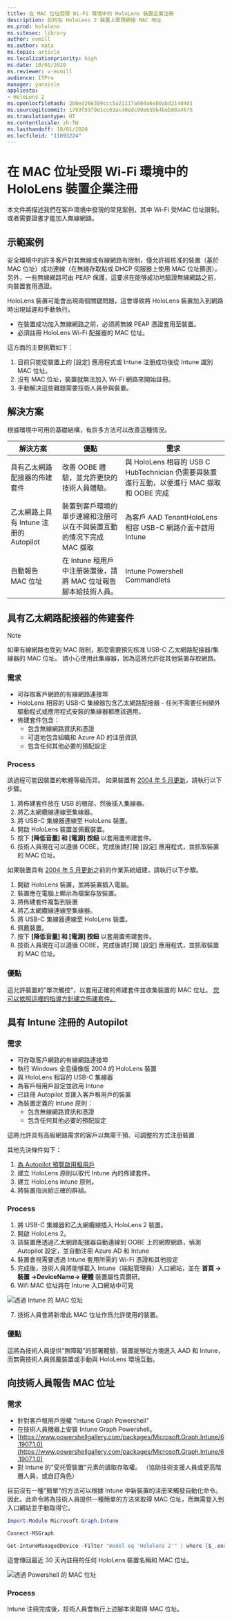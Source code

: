 ```yaml
---
title: 在 MAC 位址受限 Wi-Fi 環境中的 HoloLens 裝置企業注冊
description: 如何在 HoloLens 2 裝置上實現網絡 MAC 地址
ms.prod: hololens
ms.sitesec: library
author: evmill
ms.author: mata
ms.topic: article
ms.localizationpriority: high
ms.date: 10/01/2020
ms.reviewer: v-evmill
audience: ITPro
manager: yannisle
appliesto:
- HoloLens 2
ms.openlocfilehash: 2b0ed266389ccc5a21117a604a6eb0abd214d4d1
ms.sourcegitcommit: 1793f53f9e1cc63ac40edc09e65bb4beb80a4575
ms.translationtype: HT
ms.contentlocale: zh-TW
ms.lasthandoff: 10/01/2020
ms.locfileid: "11093224"
---
```

# 在 MAC 位址受限 Wi-Fi 環境中的 HoloLens 裝置企業注冊

本文件將描述我們在客戶環境中發現的常見案例，其中 Wi-Fi 受MAC 位址限制，或者需要證書才能加入無線網路。

## 示範案例

安全環境中的許多客戶對其無線或有線網路有限制，僅允許經核准的裝置（基於 MAC 位址）成功連線（在無綫存取點或 DHCP 伺服器上使用 MAC 位址篩選）。 另外，一些無線網路可由 PEAP 保護，這要求在能够成功地驗證無線網路之前，向裝置套用憑證。

HoloLens 裝置可能會出現兩個關鍵問題，這會導致將 HoloLens 裝置加入到網路時出現延遲和手動執行。

- 在裝置成功加入無線網路之前，必須將無線 PEAP 憑證套用至裝置。
- 必須註冊 HoloLens Wi-Fi 配接器的 MAC 位址。

這方面的主要挑戰如下：

1. 目前只能從裝置上的 [設定] 應用程式或 Intune 注册成功後從 Intune 識別 MAC 位址。
2. 沒有 MAC 位址，裝置就無法加入 Wi-Fi 網路來開始註冊。
3. 手動解决這些難題需要技術人員參與裝置。

## 解決方案

根據環境中可用的基礎結構，有許多方法可以改善這種情況。

| 解決方案 | 優點 | 需求 |
| --- | --- | --- |
| 具有乙太網路配接器的佈建套件 | 改善 OOBE 體驗，並允許更快的技術人員體驗。 | 與 HoloLens 相容的 USB C HubTechnician 仍需要與裝置進行互動，以便進行 MAC 擷取和 OOBE 完成 |
| 乙太網路上具有 Intune 注册的 Autopilot  | 裝置到客戶環境的單步連線和注册可以在不與裝置互動的情况下完成 MAC 擷取 | 為客戶 AAD TenantHoloLens 相容 USB-C 網路介面卡啟用 Intune |
| 自動報告 MAC 位址 | 在 Intune 租用戶中注册裝置後，請將 MAC 位址報告腳本給技術人員。 | Intune Powershell Commandlets |

## 具有乙太網路配接器的佈建套件

> [!NOTE] 
> 如果有線網路也受到 MAC 限制，那麼需要預先核准 USB-C 乙太網路配接器/集線器的 MAC 位址。 請小心使用此集線器，因為這將允許從其他裝置存取網路。

### 需求

- 可存取客戶網路的有線網路連接埠
- HoloLens 相容的 USB-C 集線器包含乙太網路配接器 - 任何不需要任何額外驅動程式或應用程式安裝的集線器都應該適用。
- 佈建套件包含：
  - 包含無線網路資訊和憑證
  - 可選地包含組織和 Azure AD 的注册資訊
  - 包含任何其他必要的預配設定

### Process

該過程可能因裝置的軟體等級而异。 如果裝置有 [2004 年 5 月更新](hololens-release-notes.md#windows-holographic-version-2004)，請執行以下步驟。

1. 將佈建套件放在 USB 的根部，然後插入集線器。
2. 將乙太網纜線連線至集線器。
3. 將 USB-C 集線器連線至 HoloLens 裝置。
4. 開啟 HoloLens 裝置並佩戴裝置。
5. 按下 **[降低音量] 和 [電源] 按鈕** 以套用置佈建套件。
6. 技術人員現在可以遵循 OOBE，完成後請打開 [設定] 應用程式，並抓取裝置的 MAC 位址。

如果裝置具有 [2004 年 5 月更新](hololens-release-notes.md#windows-holographic-version-2004)之前的作業系統組建，請執行以下步驟。

1. 開啟 HoloLens 裝置，並將裝置插入電腦。
2. 裝置應在電腦上顯示為檔案存放裝置。
3. 將佈建套件複製到裝置
4. 將乙太網纜線連線至集線器。
5. 將 USB-C 集線器連線至 HoloLens 裝置。
6. 佩戴裝置。
7. 按下 **[降低音量] 和 [電源] 按鈕** 以套用置佈建套件。
8. 技術人員現在可以遵循 OOBE，完成後請打開 [設定] 應用程式，並抓取裝置的 MAC 位址。

### 優點

這允許裝置的&quot;單次觸控&quot;，以套用正確的佈建套件並收集裝置的 MAC 位址。 [您可以依照這裡的指導方針建立佈建套件。](https://docs.microsoft.com/hololens/hololens-provisioning)

## 具有 Intune 注冊的 Autopilot

### 需求

- 可存取客戶網路的有線網路連接埠
- 執行 Windows 全息攝像版 2004 的 HoloLens 裝置
- 與 HoloLens 相容的 USB-C 集線器
- 為客戶租用戶設定並啟用 Intune
- 已註冊 Autopilot 並匯入客戶租用戶的裝置
- 為裝置定義的 Intune 原則：
   - 包含無線網路資訊和憑證
   - 包含任何其他必要的預配設定

這將允許具有高級網路需求的客戶以無需干預、可調整的方式注册裝置

其他先決條件如下：
1. [為 Autopilot 預覽啟用租用戶](https://docs.microsoft.com/hololens/hololens2-autopilot)
1. 建立 HoloLens 原則以取代 Intune 內的佈建套件。
1. 建立 HoloLens Intune 原則。
1. 將裝置指派給正確的群組。

### Process

1. 將 USB-C 集線器和乙太網纜線插入 HoloLens 2 裝置。
2. 開啟 HoloLens 2。
3. 該裝置應透過乙太網路配接器自動連線到 OOBE 上的網際網路，偵測 Autopilot 設定，並自動注冊 Azure AD 和 Intune
4. 裝置會視需要透過 Intune 套用所需的 Wi-Fi 憑證和其他設定
5. 完成後，技術人員將能够載入 Intune（端點管理員）入口網站，並在 **首頁 -> 裝置 ->DeviceName-> 硬體** 裝置屬性頁鑽研。
6. Wifi MAC 位址將在 Intune 入口網站中可見

![透過 Intune 的 MAC 位址](images/mac-address-intune.jpg)

7. 技術人員會將新增此 MAC 位址作爲允許使用的裝置。

### 優點

這將為技術人員提供&quot;無障礙&quot;的部署體驗，裝置能够從方塊進入 AAD 和 Intune，而無需技術人員佩戴裝置或手動與 HoloLens 環境互動。

## 向技術人員報告 MAC 位址

### 需求

- 針對客戶租用戶授權 &quot;Intune Graph Powershell&quot;
- 在技術人員機器上安裝 Intune Graph Powershell。
- [https://www.powershellgallery.com/packages/Microsoft.Graph.Intune/6.1907.1.0](https://www.powershellgallery.com/packages/Microsoft.Graph.Intune/6.1907.1.0)
- 對 Intune 的&quot;受托管裝置&quot;元素的讀取存取權。 （協助技術支援人員或更高階層人員，或自訂角色）

目前沒有一種&quot;簡單&quot;的方法可以根據 Intune 中新裝置的注册來觸發自動化命令。 因此，此命令將為技術人員提供一種簡單的方法來取得 MAC 位址，而無需登入到入口網站並手動取得它。

```powershell
Import-Module Microsoft.Graph.Intune

Connect-MSGraph

Get-IntuneManagedDevice -Filter "model eq 'Hololens 2'" | where {$_.enrolledDateTime -gt (get-date).AddDays(-30)}  | select deviceName, wiFiMacAddress 
```

這會傳回最近 30 天內註冊的任何 HoloLens 裝置名稱和 MAC 位址。

![透過 Powershell 的 MAC 位址](images/mac-address-powershell.jpg)

### Process

Intune 注冊完成後，技術人員會執行上述腳本來取得 MAC 位址。
